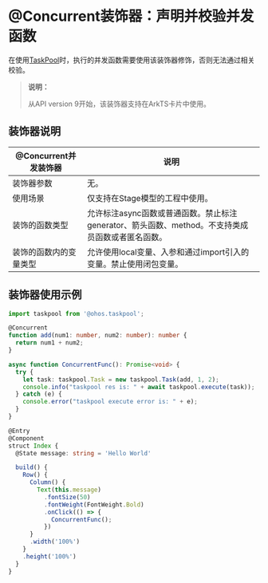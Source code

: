 # \@Concurrent装饰器：声明并校验并发函数

在使用[TaskPool](../reference/apis/js-apis-taskpool.md)时，执行的并发函数需要使用该装饰器修饰，否则无法通过相关校验。


> **说明：**
>
> 从API version 9开始，该装饰器支持在ArkTS卡片中使用。


## 装饰器说明
| \@Concurrent并发装饰器 | 说明                                                                                       |
| --------------------- | ------------------------------------------------------------------------------------------ |
| 装饰器参数             | 无。                                                                                       |
| 使用场景               | 仅支持在Stage模型的工程中使用。                                                              |
| 装饰的函数类型         | 允许标注async函数或普通函数。禁止标注generator、箭头函数、method。不支持类成员函数或者匿名函数。  |
| 装饰的函数内的变量类型  | 允许使用local变量、入参和通过import引入的变量。禁止使用闭包变量。                               |


## 装饰器使用示例
  ```ts
  import taskpool from '@ohos.taskpool';
  
  @Concurrent
  function add(num1: number, num2: number): number {
    return num1 + num2;
  }
  
  async function ConcurrentFunc(): Promise<void> {
    try {
      let task: taskpool.Task = new taskpool.Task(add, 1, 2);
      console.info("taskpool res is: " + await taskpool.execute(task));
    } catch (e) {
      console.error("taskpool execute error is: " + e);
    }
  }
  
  @Entry
  @Component
  struct Index {
    @State message: string = 'Hello World'
  
    build() {
      Row() {
        Column() {
          Text(this.message)
            .fontSize(50)
            .fontWeight(FontWeight.Bold)
            .onClick(() => {
              ConcurrentFunc();
            })
        }
        .width('100%')
      }
      .height('100%')
    }
  }
  ```